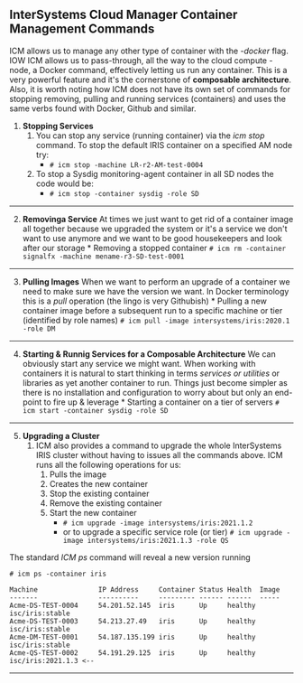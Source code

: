 ## InterSystems Cloud Manager Container Management Commands

ICM allows us to manage any other type of container with the *-docker* flag. IOW ICM allows us to pass-through, all the way to the cloud compute -node, a Docker command, effectively letting us run any container. This is a very powerful feature and it's the cornerstone of **composable architecture**. Also, it is worth noting how ICM does not have its own set of commands for stopping removing, pulling and running services (containers) and uses the same verbs found with Docker, Github and similar.

1. **Stopping Services**
	1. You can stop any service (running container) via the *icm stop* command. To stop the default IRIS container on a specified AM node try: 
		* ```# icm stop -machine LR-r2-AM-test-0004```
	2. To stop a Sysdig monitoring-agent container in all SD nodes the code would be:
		* ```# icm stop -container sysdig -role SD```

---

2. **Removinga Service**
At times we just want to get rid of a container image all together because we upgraded the system or it's a service we don't want to use anymore and we want to be good housekeepers and look after our storage
		* Removing a stopped container
		```# icm rm -container signalfx -machine mename-r3-SD-test-0001```

---

3. **Pulling Images** 
When we want to perform an upgrade of a container we need to make sure we have the version we want. In Docker terminology this is a *pull* operation (the lingo is very Githubish)
		* Pulling a new container image before a subsequent run to a specific machine or tier (identified by role names)
		```# icm pull -image intersystems/iris:2020.1 -role DM```

---

4. **Starting & Runnig Services for a Composable Architecture**
We can obviously start any service we might want. When working with containers it is natural to start thinking in terms *services or utilities* or libraries as yet another container to run. Things just become simpler as there is no installation and configuration to worry about but only an end-point to fire up & leverage
		* Starting a container on a tier of servers
		```# icm start -container sysdig -role SD```
---

5. **Upgrading a Cluster**
	1. ICM also provides a command to upgrade the whole InterSystems IRIS cluster without having to issues all the commands above. ICM runs all the following operations for us:
		1. Pulls the image
		2. Creates the new container
		3. Stop the existing container
		4. Remove the existing container
		5. Start the new container
			* ```# icm upgrade -image intersystems/iris:2021.1.2```
			* or to upgrade a specific service role (or tier)
			```# icm upgrade -image intersystems/iris:2021.1.3 -role QS```

The standard *ICM ps* command will reveal a new version running
```
# icm ps -container iris

Machine               IP Address     Container Status Health  Image
-------               ----------     --------- ------ ------  -----
Acme-DS-TEST-0004     54.201.52.145  iris      Up     healthy isc/iris:stable
Acme-DS-TEST-0003     54.213.27.49   iris      Up     healthy isc/iris:stable
Acme-DM-TEST-0001     54.187.135.199 iris      Up     healthy isc/iris:stable
Acme-QS-TEST-0002     54.191.29.125  iris      Up     healthy isc/iris:2021.1.3 <--
```

---









